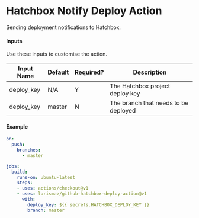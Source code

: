 # Hatchbox Notify Deploy Action

Sending deployment notifications to Hatchbox.

#### Inputs

Use these inputs to customise the action.

Input Name | Default | Required? | Description
------------ | ------------- | ------------ | -------------
deploy_key | N/A | Y | The Hatchbox project deploy key
deploy_key | master | N | The branch that needs to be deployed

#### Example

```yaml
on:
  push:
    branches:
      - master

jobs:
  build:
    runs-on: ubuntu-latest
    steps:
    - uses: actions/checkout@v1
    - uses: lorismaz/github-hatchbox-deploy-action@v1
      with:
        deploy_key: ${{ secrets.HATCHBOX_DEPLOY_KEY }}
        branch: master
```
